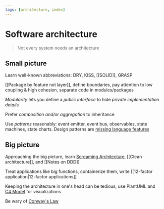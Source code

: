 ```yaml
---
tags: [architecture, index]
---
```


# Software architecture

> Not every system needs an architecture

## Small picture

Learn well-known abbreviations: DRY, KISS, [[SOLID]], GRASP

[[Package by feature not layer]], define boundaries, pay attention to low coupling & high cohesion, separate code in modules/packages

_Modularity_ lets you define a _public interface_ to hide _private implementation details_

Prefer _composition and/or aggregation_ to inheritance

Use _patterns_ reasonably: event emitter, event bus, observables, state machines, state charts. Design patterns are [missing language features](http://wiki.c2.com/?AreDesignPatternsMissingLanguageFeatures)

## Big picture

Approaching the big picture, learn [Screaming Architecture](https://blog.cleancoder.com/uncle-bob/2011/09/30/Screaming-Architecture.html), [[Clean architecture]], and [[Notes on DDD]]

Treat applications like big functions, containerize them, write [[12-factor application|12-factor applications]]

Keeping the architecture in one's head can be tedious, use PlantUML and [C4 Model](https://c4model.com/) for visualizations

Be wary of [Conway's Law](https://en.wikipedia.org/wiki/Conway%27s_law)
